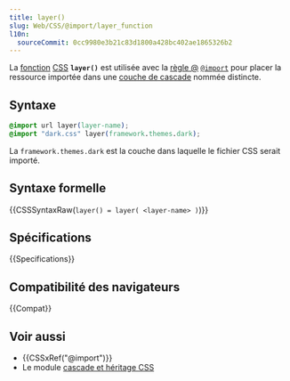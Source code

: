 ```yaml
---
title: layer()
slug: Web/CSS/@import/layer_function
l10n:
  sourceCommit: 0cc9980e3b21c83d1800a428bc402ae1865326b2
---
```


La [fonction](/fr/docs/Web/CSS/CSS_Values_and_Units/CSS_Value_Functions) [CSS](/fr/docs/Web/CSS) **`layer()`** est utilisée avec la [règle @](/fr/docs/Web/CSS/CSS_syntax/At-rule) [`@import`](/fr/docs/Web/CSS/@import) pour placer la ressource importée dans une [couche de cascade](/fr/docs/Web/CSS/@layer) nommée distincte.

## Syntaxe

```css
@import url layer(layer-name);
@import "dark.css" layer(framework.themes.dark);
```

La `framework.themes.dark` est la couche dans laquelle le fichier CSS serait importé.

## Syntaxe formelle

{{CSSSyntaxRaw(`layer() = layer( <layer-name> )`)}}

## Spécifications

{{Specifications}}

## Compatibilité des navigateurs

{{Compat}}

## Voir aussi

- {{CSSxRef("@import")}}
- Le module [cascade et héritage CSS](/fr/docs/Web/CSS/CSS_cascade)

